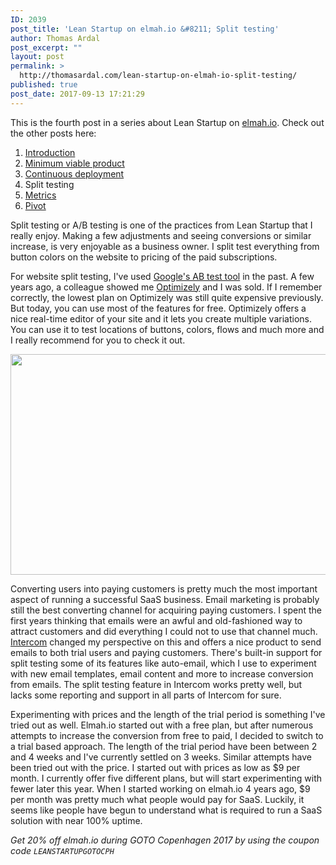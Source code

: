 ```yaml
---
ID: 2039
post_title: 'Lean Startup on elmah.io &#8211; Split testing'
author: Thomas Ardal
post_excerpt: ""
layout: post
permalink: >
  http://thomasardal.com/lean-startup-on-elmah-io-split-testing/
published: true
post_date: 2017-09-13 17:21:29
---
```

This is the fourth post in a series about Lean Startup on <a href="https://elmah.io/">elmah.io</a>. Check out the other posts here:

<ol>
<li><a href="http://thomasardal.com/lean-startup-on-elmah-io-introduction/">Introduction</a></li>
<li><a href="http://thomasardal.com/lean-startup-on-elmah-io-minimum-viable-product/">Minimum viable product</a></li>
<li><a href="http://thomasardal.com/lean-startup-on-elmah-io-continuous-deployment/">Continuous deployment</a></li>
<li>Split testing</li>
<li><a href="http://thomasardal.com/lean-startup-on-elmah-io-metrics/">Metrics</a></li>
<li><a href="http://thomasardal.com/lean-startup-on-elmah-io-pivot/">Pivot</a></li>
</ol>

Split testing or A/B testing is one of the practices from Lean Startup that I really enjoy. Making a few adjustments and seeing conversions or similar increase, is very enjoyable as a business owner. I split test everything from button colors on the website to pricing of the paid subscriptions.

For website split testing, I've used <a href="https://www.google.com/analytics/optimize/" target="_blank">Google's AB test tool</a> in the past. A few years ago, a colleague showed me <a href="https://www.optimizely.com/" target="_blank">Optimizely</a> and I was sold. If I remember correctly, the lowest plan on Optimizely was still quite expensive previously. But today, you can use most of the features for free. Optimizely offers a nice real-time editor of your site and it lets you create multiple variations. You can use it to test locations of buttons, colors, flows and much more and I really recommend for you to check it out.

<img src="http://thomasardal.com/wp-content/uploads/2017/09/conversion_rate-768x353.png" alt="" width="768" height="353" class="aligncenter size-medium_large wp-image-2063" />

Converting users into paying customers is pretty much the most important aspect of running a successful SaaS business. Email marketing is probably still the best converting channel for acquiring paying customers. I spent the first years thinking that emails were an awful and old-fashioned way to attract customers and did everything I could not to use that channel much. <a href="https://www.intercom.com/" target="_blank">Intercom</a> changed my perspective on this and offers a nice product to send emails to both trial users and paying customers. There's built-in support for split testing some of its features like auto-email, which I use to experiment with new email templates, email content and more to increase conversion from emails. The split testing feature in Intercom works pretty well, but lacks some reporting and support in all parts of Intercom for sure.

Experimenting with prices and the length of the trial period is something I've tried out as well. Elmah.io started out with a free plan, but after numerous attempts to increase the conversion from free to paid, I decided to switch to a trial based approach. The length of the trial period have been between 2 and 4 weeks and I've currently settled on 3 weeks. Similar attempts have been tried out with the price. I started out with prices as low as $9 per month. I currently offer five different plans, but will start experimenting with fewer later this year. When I started working on elmah.io 4 years ago, $9 per month was pretty much what people would pay for SaaS. Luckily, it seems like people have begun to understand what is required to run a SaaS solution with near 100% uptime.

<em>Get 20% off elmah.io during GOTO Copenhagen 2017 by using the coupon code <code>LEANSTARTUPGOTOCPH</code></em>